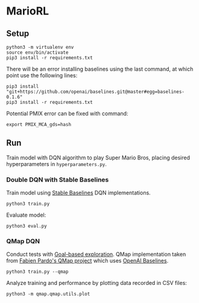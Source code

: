 # MarioRL

## Setup

```
python3 -m virtualenv env
source env/bin/activate
pip3 install -r requirements.txt
```

There will be an error installing baselines using the last command, at which point use the following lines:

```
pip3 install "git+https://github.com/openai/baselines.git@master#egg=baselines-0.1.6"
pip3 install -r requirements.txt
```

Potential PMIX error can be fixed with command:

```
export PMIX_MCA_gds=hash
```

## Run

Train model with DQN algorithm to play Super Mario Bros, placing desired hyperparameters in `hyperparameters.py`.

### Double DQN with Stable Baselines

Train model using [Stable Baselines](https://github.com/hill-a/stable-baselines) DQN implementations.

```
python3 train.py
```

Evaluate model:

```
python3 eval.py
```

### QMap DQN

Conduct tests with [Goal-based exploration](https://github.com/fabiopardo/qmap/blob/master/qmap/train_mario.py). QMap implementation taken from [Fabien Pardo's QMap project](https://github.com/fabiopardo/qmap/blob/master/qmap/train_mario.py) which uses [OpenAI Baselines](https://github.com/openai/baselines).

```
python3 train.py --qmap
```

Analyze training and performance by plotting data recorded in CSV files:

```
python3 -m qmap.qmap.utils.plot
```

